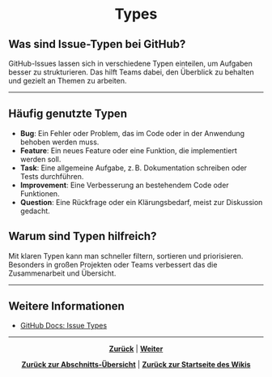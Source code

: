 # <p align="center">Types</p>

## Was sind Issue-Typen bei GitHub?

GitHub-Issues lassen sich in verschiedene Typen einteilen, um Aufgaben besser zu strukturieren. Das hilft Teams dabei, den Überblick zu behalten und gezielt an Themen zu arbeiten.

---

## Häufig genutzte Typen

- **Bug**: Ein Fehler oder Problem, das im Code oder in der Anwendung behoben werden muss.
- **Feature**: Ein neues Feature oder eine Funktion, die implementiert werden soll.
- **Task**: Eine allgemeine Aufgabe, z. B. Dokumentation schreiben oder Tests durchführen.
- **Improvement**: Eine Verbesserung an bestehendem Code oder Funktionen.
- **Question**: Eine Rückfrage oder ein Klärungsbedarf, meist zur Diskussion gedacht.

## Warum sind Typen hilfreich?

Mit klaren Typen kann man schneller filtern, sortieren und priorisieren. Besonders in großen Projekten oder Teams verbessert das die Zusammenarbeit und Übersicht.

---

## Weitere Informationen

- [GitHub Docs: Issue Types](https://docs.github.com/de/issues/tracking-your-work-with-issues/configuring-issues/managing-issue-types-in-an-organization)

---

<p align="center">
<a href="/docs/04-tools/01-github/04-issues/02-labels/README.md"><strong>Zurück</strong></a> | 
<a href="/docs/04-tools/01-github/04-issues/04-assignees/README.md"><strong>Weiter</strong></a>
</p>

<p align="center">
<a href="/docs/04-tools/01-github/04-issues/README.md/#dieses-kapitel-beinhaltet-folgende-abschnitte"><strong>Zurück zur Abschnitts-Übersicht</strong></a> | <a href="/docs/00-willkommen/README.md"><strong>Zurück zur Startseite des Wikis</strong></a>
</p>
